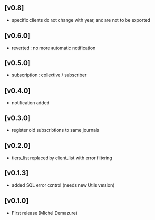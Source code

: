 ## [v0.8]
* specific clients do not change with year, and are not to be exported

## [v0.6.0]
* reverted : no more automatic notification

## [v0.5.0]
* subscription : collective / subscriber

## [v0.4.0]
* notification added

## [v0.3.0]
* register old subscriptions to same journals

## [v0.2.0]
* tiers_list replaced by client_list with error filtering

## [v0.1.3]
* added SQL error control (needs new Utils version)

## [v0.1.0]
* First release (Michel Demazure)
